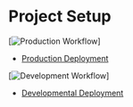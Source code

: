 # Project Setup

[![Production Workflow]()]

* [Production Deployment]()


[![Development Workflow]()]

* [Developmental Deployment]()
